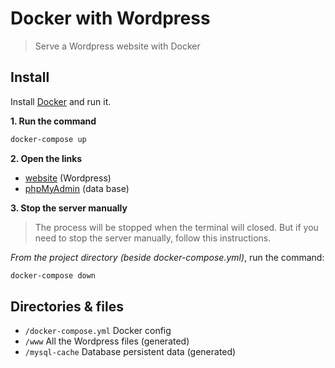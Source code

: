 # Docker with Wordpress

> Serve a Wordpress website with Docker


## Install

Install [Docker](https://docs.docker.com/install/) and run it.


**1. Run the command**

```bash
docker-compose up
```

**2. Open the links**
- [website](http://localhost:8080/) (Wordpress)
- [phpMyAdmin](http://localhost:8081/) (data base)


**3. Stop the server manually**

> The process will be stopped when the terminal will closed. But if you need to stop the server manually, follow this instructions.

_From the project directory (beside docker-compose.yml)_, run the command:
```bash
docker-compose down
```


## Directories & files

- `/docker-compose.yml` Docker config
- `/www` All the Wordpress files (generated)
- `/mysql-cache` Database persistent data (generated)
